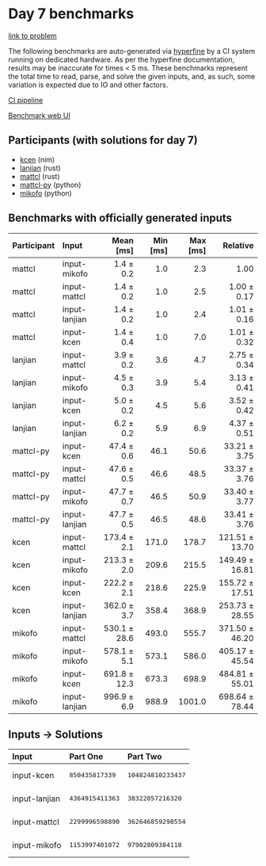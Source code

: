 # Day 7 benchmarks

[link to problem](https://adventofcode.com/2024/day/7)

The following benchmarks are auto-generated via
[hyperfine](https://github.com/sharkdp/hyperfine) by a CI system running on
dedicated hardware. As per the hyperfine documentation, results may be
inaccurate for times < 5 ms. These benchmarks represent the total time to read,
parse, and solve the given inputs, and, as such, some variation is expected due
to IO and other factors.

[CI pipeline](http://ci.papercode.net:8080/teams/main/pipelines/aoc2024)

[Benchmark web UI](https://aoc.ancalagon.black)


## Participants (with solutions for day 7)

- [kcen](https://github.com/kcen/aoc2024) (nim)
- [lanjian](https://github.com/lanjian/aoc-2024) (rust)
- [mattcl](https://github.com/mattcl/aoc2024) (rust)
- [mattcl-py](https://github.com/mattcl/aoc2024-py) (python)
- [mikofo](https://github.com/mikofo/aoc2024) (python)


## Benchmarks with officially generated inputs

| Participant | Input | Mean [ms] | Min [ms] | Max [ms] | Relative |
|:---|:---|---:|---:|---:|---:|
| mattcl | input-mikofo | 1.4 ± 0.2 | 1.0 | 2.3 | 1.00 |
| mattcl | input-mattcl | 1.4 ± 0.2 | 1.0 | 2.5 | 1.00 ± 0.17 |
| mattcl | input-lanjian | 1.4 ± 0.2 | 1.0 | 2.4 | 1.01 ± 0.16 |
| mattcl | input-kcen | 1.4 ± 0.4 | 1.0 | 7.0 | 1.01 ± 0.32 |
| lanjian | input-mattcl | 3.9 ± 0.2 | 3.6 | 4.7 | 2.75 ± 0.34 |
| lanjian | input-mikofo | 4.5 ± 0.3 | 3.9 | 5.4 | 3.13 ± 0.41 |
| lanjian | input-kcen | 5.0 ± 0.2 | 4.5 | 5.6 | 3.52 ± 0.42 |
| lanjian | input-lanjian | 6.2 ± 0.2 | 5.9 | 6.9 | 4.37 ± 0.51 |
| mattcl-py | input-kcen | 47.4 ± 0.6 | 46.1 | 50.6 | 33.21 ± 3.75 |
| mattcl-py | input-mattcl | 47.6 ± 0.5 | 46.6 | 48.5 | 33.37 ± 3.76 |
| mattcl-py | input-mikofo | 47.7 ± 0.7 | 46.5 | 50.9 | 33.40 ± 3.77 |
| mattcl-py | input-lanjian | 47.7 ± 0.5 | 46.5 | 48.6 | 33.41 ± 3.76 |
| kcen | input-mattcl | 173.4 ± 2.1 | 171.0 | 178.7 | 121.51 ± 13.70 |
| kcen | input-mikofo | 213.3 ± 2.0 | 209.6 | 215.5 | 149.49 ± 16.81 |
| kcen | input-kcen | 222.2 ± 2.1 | 218.6 | 225.9 | 155.72 ± 17.51 |
| kcen | input-lanjian | 362.0 ± 3.7 | 358.4 | 368.9 | 253.73 ± 28.55 |
| mikofo | input-mattcl | 530.1 ± 28.6 | 493.0 | 555.7 | 371.50 ± 46.20 |
| mikofo | input-mikofo | 578.1 ± 5.1 | 573.1 | 586.0 | 405.17 ± 45.54 |
| mikofo | input-kcen | 691.8 ± 12.3 | 673.3 | 698.9 | 484.81 ± 55.01 |
| mikofo | input-lanjian | 996.9 ± 6.9 | 988.9 | 1001.0 | 698.64 ± 78.44 |


## Inputs -> Solutions

| Input | Part One | Part Two |
|:---|:---|:---|
|input-kcen|<pre>850435817339</pre>|<pre>104824810233437</pre>|
|input-lanjian|<pre>4364915411363</pre>|<pre>38322057216320</pre>|
|input-mattcl|<pre>2299996598890</pre>|<pre>362646859298554</pre>|
|input-mikofo|<pre>1153997401072</pre>|<pre>97902809384118</pre>|